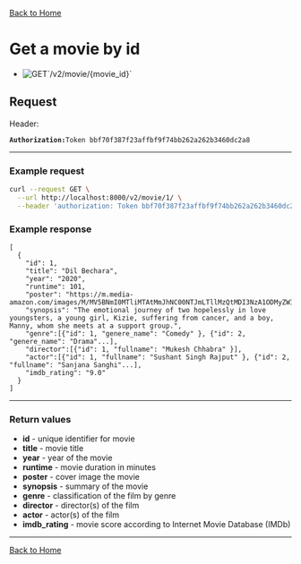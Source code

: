 [Back to Home](../../../)

# **Get a movie by id**

* ![GET](https://img.shields.io/badge/GET-blue.png?logo=data:image/png;base64,DATA")`/v2/movie/{movie_id}`

## **Request**

Header:

**`Authorization:`**`Token bbf70f387f23affbf9f74bb262a262b3460dc2a8`
___
### **Example request**
```bash
curl --request GET \
  --url http://localhost:8000/v2/movie/1/ \
  --header 'authorization: Token bbf70f387f23affbf9f74bb262a262b3460dc2a8'
```

### **Example response**
```json{error=TRUE} 
[
  {
    "id": 1,
    "title": "Dil Bechara",
    "year": "2020",
    "runtime": 101,
    "poster": "https://m.media-amazon.com/images/M/MV5BNmI0MTliMTAtMmJhNC00NTJmLTllMzQtMDI3NzA1ODMyZWI1XkEyXkFqcGdeQXVyODE5NzE3OTE@.jpg",
    "synopsis": "The emotional journey of two hopelessly in love youngsters, a young girl, Kizie, suffering from cancer, and a boy, Manny, whom she meets at a support group.",
    "genre":[{"id": 1, "genere_name": "Comedy" }, {"id": 2, "genere_name": "Drama"...],
    "director":[{"id": 1, "fullname": "Mukesh Chhabra" }],
    "actor":[{"id": 1, "fullname": "Sushant Singh Rajput" }, {"id": 2, "fullname": "Sanjana Sanghi"...],
    "imdb_rating": "9.0"
  }
]
```
___

### **Return values**

* **id** - unique identifier for movie 
* **title** - movie title
* **year** - year of the movie
* **runtime** - movie duration in minutes
* **poster** - cover image the movie
* **synopsis** - summary of the movie
* **genre** - classification of the film by genre
* **director** - director(s) of the film
* **actor** - actor(s) of the film
* **imdb_rating** - movie score according to Internet Movie Database (IMDb)

___

[Back to Home](../../../)
